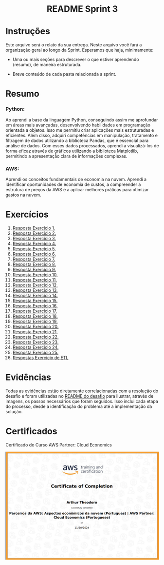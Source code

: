 <h1 align="center">README Sprint 3</h1>

# Instruções

Este arquivo será o relato da sua entrega. Neste arquivo você fará a organização geral ao longo da Sprint. Esperamos que haja, minimamente:

- Uma ou mais seções para descrever o que estiver aprendendo (resumo), de maneira estruturada.

- Breve conteúdo de cada pasta relacionada a sprint.

# Resumo

### Python: 
Ao aprendi a base da linguagem Python, conseguindo assim me aprofundar em áreas mais avançadas, desenvolvendo habilidades em programação orientada a objetos. Isso me permitiu criar aplicações mais estruturadas e eficientes. Além disso, adquiri competências em manipulação, tratamento e filtragem de dados utilizando a biblioteca Pandas, que é essencial para análise de dados. Com esses dados processados, aprendi a visualizá-los de forma eficaz através de gráficos utilizando a biblioteca Matplotlib, permitindo a apresentação clara de informações complexas.

### AWS:
Aprendi os conceitos fundamentais de economia na nuvem. Aprendi a identificar oportunidades de economia de custos, a compreender a estrutura de preços da AWS e a aplicar melhores práticas para otimizar gastos na nuvem.


# Exercícios


1. [Resposta Exercício 1.](./Exercicios/Exercicio1.py)
2. [Resposta Exercício 2.](./Exercicios/Exercicio2.py)
3. [Resposta Exercício 3.](./Exercicios/Exercicio3.py)
4. [Resposta Exercício 4.](./Exercicios/Exercicio4.py)
5. [Resposta Exercício 5.](./Exercicios/Exercicio5.py)
6. [Resposta Exercício 6.](./Exercicios/Exercicio6.py)
7. [Resposta Exercício 7.](./Exercicios/Exercicio7.py)
8. [Resposta Exercício 8.](./Exercicios/Exercicio8.py)
9. [Resposta Exercício 9.](./Exercicios/Exercicio9.py)
10. [Resposta Exercício 10.](./Exercicios/Exercicio10.py)
11. [Resposta Exercício 11.](./Exercicios/Exercicio11.py)
12. [Resposta Exercício 12.](./Exercicios/Exercicio12.py)
13. [Resposta Exercício 13.](./Exercicios/Exercicio13.py)
14. [Resposta Exercício 14.](./Exercicios/Exercicio14.py)
15. [Resposta Exercício 15.](./Exercicios/Exercicio15.py)
16. [Resposta Exercício 16.](./Exercicios/Exercicio16.py)
17. [Resposta Exercício 17.](./Exercicios/Exercicio17.py)
18. [Resposta Exercício 18.](./Exercicios/Exercicio18.py)
19. [Resposta Exercício 19.](./Exercicios/Exercicio19.py)
20. [Resposta Exercício 20.](./Exercicios/Exercicio20.py)
21. [Resposta Exercício 21.](./Exercicios/Exercicio21.py)
22. [Resposta Exercício 22.](./Exercicios/Exercicio22.py)
23. [Resposta Exercício 23.](./Exercicios/Exercicio23.py)
24. [Resposta Exercício 24.](./Exercicios/Exercicio24.py)
25. [Resposta Exercício 25.](./Exercicios/Exercicio25.py)
26. [Respostas Exercício de ETL](./Exercicios/ETL)




# Evidências


Todas as evidências estão diretamente correlacionadas com a resolução do desafio e foram utilizadas no [README do desafio](./Desafio/README.md) para ilustrar, através de imagens, os passos necessários que foram seguidos. Isso inclui cada etapa do processo, desde a identificação do problema até a implementação da solução.


# Certificados


Certificado do Curso AWS Partner: Cloud Economics

![Curso AWS Partner: Cloud Economics](./Certificados/CertificadoAWS.png)


